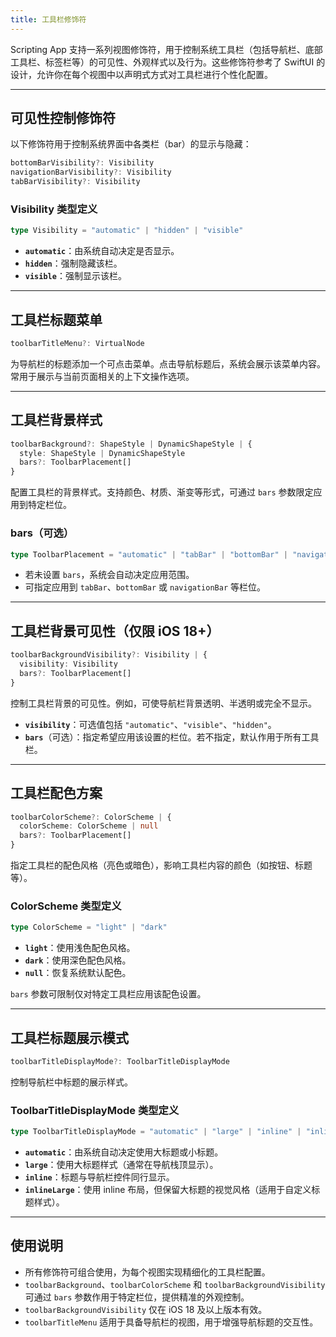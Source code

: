 ```yaml
---
title: 工具栏修饰符
---
```

Scripting App 支持一系列视图修饰符，用于控制系统工具栏（包括导航栏、底部工具栏、标签栏等）的可见性、外观样式以及行为。这些修饰符参考了 SwiftUI 的设计，允许你在每个视图中以声明式方式对工具栏进行个性化配置。

---

## 可见性控制修饰符

以下修饰符用于控制系统界面中各类栏（bar）的显示与隐藏：

```ts
bottomBarVisibility?: Visibility
navigationBarVisibility?: Visibility
tabBarVisibility?: Visibility
```

### Visibility 类型定义

```ts
type Visibility = "automatic" | "hidden" | "visible"
```

* **`automatic`**：由系统自动决定是否显示。
* **`hidden`**：强制隐藏该栏。
* **`visible`**：强制显示该栏。

---

## 工具栏标题菜单

```ts
toolbarTitleMenu?: VirtualNode
```

为导航栏的标题添加一个可点击菜单。点击导航标题后，系统会展示该菜单内容。常用于展示与当前页面相关的上下文操作选项。

---

## 工具栏背景样式

```ts
toolbarBackground?: ShapeStyle | DynamicShapeStyle | {
  style: ShapeStyle | DynamicShapeStyle
  bars?: ToolbarPlacement[]
}
```

配置工具栏的背景样式。支持颜色、材质、渐变等形式，可通过 `bars` 参数限定应用到特定栏位。

### bars（可选）

```ts
type ToolbarPlacement = "automatic" | "tabBar" | "bottomBar" | "navigationBar"
```

* 若未设置 `bars`，系统会自动决定应用范围。
* 可指定应用到 `tabBar`、`bottomBar` 或 `navigationBar` 等栏位。

---

## 工具栏背景可见性（仅限 iOS 18+）

```ts
toolbarBackgroundVisibility?: Visibility | {
  visibility: Visibility
  bars?: ToolbarPlacement[]
}
```

控制工具栏背景的可见性。例如，可使导航栏背景透明、半透明或完全不显示。

* **`visibility`**：可选值包括 `"automatic"`、`"visible"`、`"hidden"`。
* **`bars`**（可选）：指定希望应用该设置的栏位。若不指定，默认作用于所有工具栏。

---

## 工具栏配色方案

```ts
toolbarColorScheme?: ColorScheme | {
  colorScheme: ColorScheme | null
  bars?: ToolbarPlacement[]
}
```

指定工具栏的配色风格（亮色或暗色），影响工具栏内容的颜色（如按钮、标题等）。

### ColorScheme 类型定义

```ts
type ColorScheme = "light" | "dark"
```

* **`light`**：使用浅色配色风格。
* **`dark`**：使用深色配色风格。
* **`null`**：恢复系统默认配色。

`bars` 参数可限制仅对特定工具栏应用该配色设置。

---

## 工具栏标题展示模式

```ts
toolbarTitleDisplayMode?: ToolbarTitleDisplayMode
```

控制导航栏中标题的展示样式。

### ToolbarTitleDisplayMode 类型定义

```ts
type ToolbarTitleDisplayMode = "automatic" | "large" | "inline" | "inlineLarge"
```

* **`automatic`**：由系统自动决定使用大标题或小标题。
* **`large`**：使用大标题样式（通常在导航栈顶显示）。
* **`inline`**：标题与导航栏控件同行显示。
* **`inlineLarge`**：使用 inline 布局，但保留大标题的视觉风格（适用于自定义标题样式）。

---

## 使用说明

* 所有修饰符可组合使用，为每个视图实现精细化的工具栏配置。
* `toolbarBackground`、`toolbarColorScheme` 和 `toolbarBackgroundVisibility` 可通过 `bars` 参数作用于特定栏位，提供精准的外观控制。
* `toolbarBackgroundVisibility` 仅在 iOS 18 及以上版本有效。
* `toolbarTitleMenu` 适用于具备导航栏的视图，用于增强导航标题的交互性。
